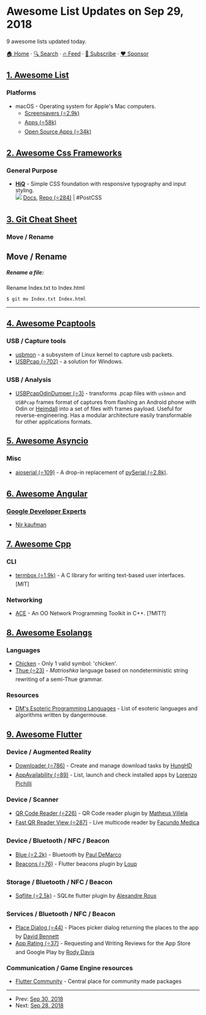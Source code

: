 # Awesome List Updates on Sep 29, 2018

9 awesome lists updated today.

[🏠 Home](/README.md) · [🔍 Search](https://www.trackawesomelist.com/search/) · [🔥 Feed](https://www.trackawesomelist.com/rss.xml) · [📮 Subscribe](https://trackawesomelist.us17.list-manage.com/subscribe?u=d2f0117aa829c83a63ec63c2f&id=36a103854c) · [❤️  Sponsor](https://github.com/sponsors/theowenyoung)



## [1. Awesome List](/content/sindresorhus/awesome/README.md)

### Platforms

*   macOS - Operating system for Apple's Mac computers.
    *   [Screensavers (⭐2.9k)](https://github.com/agarrharr/awesome-macos-screensavers#readme)
    *   [Apps (⭐58k)](https://github.com/jaywcjlove/awesome-mac#readme)
    *   [Open Source Apps (⭐34k)](https://github.com/serhii-londar/open-source-mac-os-apps#readme)

## [2. Awesome Css Frameworks](/content/troxler/awesome-css-frameworks/README.md)

### General Purpose

*   [**HiQ**](https://jonathanharrell.github.io/hiq/) - Simple CSS foundation with responsive typography and input styling.\
    ![](https://img.shields.io/github/stars/jonathanharrell/hiq.svg?style=social\&label=Star)
    [Docs](https://jonathanharrell.github.io/hiq/guide/),
    [Repo (⭐284)](https://github.com/jonathanharrell/hiq/)
    \| #PostCSS

## [3. Git Cheat Sheet](/content/arslanbilal/git-cheat-sheet/README.md)

### Move / Rename

## Move / Rename

##### Rename a file:

Rename Index.txt to Index.html

    $ git mv Index.txt Index.html

<hr>

## [4. Awesome Pcaptools](/content/caesar0301/awesome-pcaptools/README.md)

### USB / Capture tools

*   [usbmon](https://www.kernel.org/doc/Documentation/usb/usbmon.txt) - a subsystem of Linux kernel to capture usb packets.
*   [USBPcap (⭐702)](https://github.com/desowin/usbpcap) - a solution for Windows.

### USB / Analysis

*   [USBPcapOdinDumper (⭐3)](https://github.com/KOLANICH/USBPcapOdinDumper) - transforms .pcap files with `usbmon` and `USBPcap` frames format of captures from flashing an Android phone with Odin or [Heimdall](https://gitlab.com/BenjaminDobell/Heimdall) into a set of files with frames payload. Useful for reverse-engineering. Has a modular architecture easily transformable for other applications formats.

## [5. Awesome Asyncio](/content/timofurrer/awesome-asyncio/README.md)

### Misc

*   [aioserial (⭐109)](https://github.com/changyuheng/aioserial) - A drop-in replacement of [pySerial (⭐2.8k)](https://github.com/pyserial/pyserial).

## [6. Awesome Angular](/content/PatrickJS/awesome-angular/README.md)

### [Google Developer Experts](https://developers.google.com/experts/all/technology/web-technologies)

*   [Nir kaufman](https://twitter.com/nirkaufman)

## [7. Awesome Cpp](/content/fffaraz/awesome-cpp/README.md)

### CLI

*   [termbox (⭐1.9k)](https://github.com/nsf/termbox) - A C library for writing text-based user interfaces. \[MIT]

### Networking

*   [ACE](http://www.dre.vanderbilt.edu/~schmidt/ACE.html) - An OO Network Programming Toolkit in C++. \[?MIT?]

## [8. Awesome Esolangs](/content/angrykoala/awesome-esolangs/README.md)

### Languages

*   [Chicken](https://esolangs.org/wiki/Chicken) - Only 1 valid symbol: 'chicken'.
*   [Thue (⭐23)](https://github.com/jcolag/Thue) - *Matrioshka* language based on nondeterministic string rewriting of a semi-Thue grammar.

### Resources

*   [DM's Esoteric Programming Languages](http://www.dangermouse.net/esoteric) - List of esoteric languages and algorithms written by dangermouse.

## [9. Awesome Flutter](/content/Solido/awesome-flutter/README.md)

### Device / Augmented Reality

*   [Downloader (⭐786)](https://github.com/hnvn/flutter_downloader) <!--stargazers:hnvn/flutter_downloader--> - Create and manage download tasks by [HungHD](https://github.com/hnvn)
*   [AppAvailability (⭐89)](https://github.com/pichillilorenzo/flutter_appavailability) <!--stargazers:pichillilorenzo/flutter_appavailability--> - List, launch and check installed apps by [Lorenzo Pichilli](https://github.com/pichillilorenzo)

### Device / Scanner

*   [QR Code Reader (⭐226)](https://github.com/villela/flutter_qrcode_reader) <!--stargazers:villela/flutter_qrcode_reader--> - QR Code reader plugin by [Matheus Villela](https://github.com/villela)
*   [Fast QR Reader View (⭐287)](https://github.com/facundomedica/fast_qr_reader_view) <!--stargazers:facundomedica/fast_qr_reader_view--> - Live multicode reader by [Facundo Medica](https://github.com/facundomedica)

### Device / Bluetooth / NFC / Beacon

*   [Blue (⭐2.2k)](https://github.com/pauldemarco/flutter_blue) <!--stargazers:pauldemarco/flutter_blue--> - Bluetooth by [Paul DeMarco](https://github.com/pauldemarco)
*   [Beacons (⭐76)](https://github.com/loup-v/beacons) <!--stargazers:loup-v/beacons--> - Flutter beacons plugin by [Loup](http://intheloup.io)

### Storage / Bluetooth / NFC / Beacon

*   [Sqflite (⭐2.5k)](https://github.com/tekartik/sqflite) <!--stargazers:tekartik/sqflite--> - SQLite flutter plugin by [Alexandre Roux](https://www.linkedin.com/in/alextekartik/)

### Services / Bluetooth / NFC / Beacon

*   [Place Dialog (⭐44)](https://github.com/pinkfish/flutter_places_dialog) <!--stargazers:pinkfish/flutter_places_dialog--> - Places picker dialog returning the places to the app by [David Bennett](https://github.com/pinkfish)
*   [App Rating (⭐37)](https://github.com/AppleEducate/app_review) <!--stargazers:AppleEducate/app_review--> - Requesting and Writing Reviews for the App Store and Google Play by [Rody Davis](http://appleeducate.com)

### Communication / Game Engine resources

*   [Flutter Community](https://github.com/fluttercommunity) - Central place for community made packages

---

- Prev: [Sep 30, 2018](/content/2018/09/30/README.md)
- Next: [Sep 28, 2018](/content/2018/09/28/README.md)